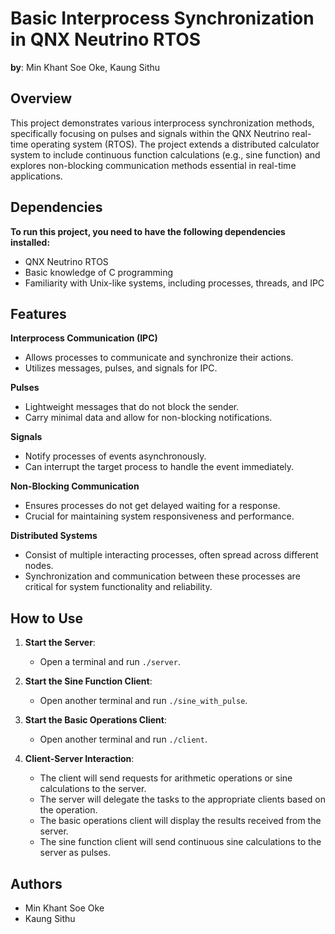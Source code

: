 # Basic Interprocess Synchronization in QNX Neutrino RTOS

**by**: Min Khant Soe Oke, Kaung Sithu

## Overview

This project demonstrates various interprocess synchronization methods, specifically focusing on pulses and signals within the QNX Neutrino real-time operating system (RTOS). The project extends a distributed calculator system to include continuous function calculations (e.g., sine function) and explores non-blocking communication methods essential in real-time applications.

## Dependencies

**To run this project, you need to have the following dependencies installed:**

* QNX Neutrino RTOS
* Basic knowledge of C programming
* Familiarity with Unix-like systems, including processes, threads, and IPC

## Features

**Interprocess Communication (IPC)**
- Allows processes to communicate and synchronize their actions.
- Utilizes messages, pulses, and signals for IPC.

**Pulses**
- Lightweight messages that do not block the sender.
- Carry minimal data and allow for non-blocking notifications.

**Signals**
- Notify processes of events asynchronously.
- Can interrupt the target process to handle the event immediately.

**Non-Blocking Communication**
- Ensures processes do not get delayed waiting for a response.
- Crucial for maintaining system responsiveness and performance.

**Distributed Systems**
- Consist of multiple interacting processes, often spread across different nodes.
- Synchronization and communication between these processes are critical for system functionality and reliability.

## How to Use

1. **Start the Server**:
   - Open a terminal and run `./server`.

2. **Start the Sine Function Client**:
   - Open another terminal and run `./sine_with_pulse`.

3. **Start the Basic Operations Client**:
   - Open another terminal and run `./client`.

4. **Client-Server Interaction**:
   - The client will send requests for arithmetic operations or sine calculations to the server.
   - The server will delegate the tasks to the appropriate clients based on the operation.
   - The basic operations client will display the results received from the server.
   - The sine function client will send continuous sine calculations to the server as pulses.

## Authors

- Min Khant Soe Oke
- Kaung Sithu

